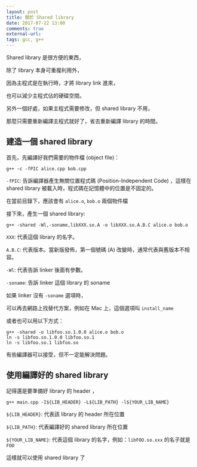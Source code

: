 ```yaml
---
layout: post
title: 關於 Shared library
date: 2017-07-22 13:00
comments: true
external-url:
tags: gcc, g++
---
```


Shared library 是很方便的東西，

除了 library 本身可重複利用外，

因為主程式是在執行時，才將 library link 進來，

也可以減少主程式佔的硬碟空間。

另外一個好處，如果主程式需要修改，但 shared library 不用，

那麼只需要重新編譯主程式就好了，省去重新編譯 library 的時間。

## 建造一個 shared library 

首先，先編譯好我們需要的物件檔 (object file)：

```
g++ -c -fPIC alice.cpp bob.cpp
```

`-fPIC`: 告訴編譯器產生無關位置程式碼 (Position-Independent Code) ，這樣在 shared library 被載入時，程式碼在記憶體中的位置是不固定的。

在當前目錄下，應該會有 `alice.o`, `bob.o` 兩個物件檔

接下來，產生一個 shared library:

```
g++ -shared -Wl,-soname,libXXX.so.A -o libXXX.so.A.B.C alice.o bob.o
```

`XXX`: 代表這個 library 的名字。

`A.B.C`: 代表版本。當新版發佈，第一個號碼 (A) 改變時，通常代表與舊版本不相容。

`-Wl`: 代表告訴 linker 後面有參數。

`-soname`: 告訴 linker 這個 library 的 soname

如果 linker 沒有 `-soname` 選項時，

可以再去網路上找替代方案，例如在 Mac 上，這個選項叫 `install_name`

或者也可以用以下方式：

```
g++ -shared -o libfoo.so.1.0.0 alice.o bob.o
ln -s libfoo.so.1.0.0 libfoo.so.1
ln -s libfoo.so.1 libfoo.so
```

有些編譯器可以接受，但不一定能解決問題。

## 使用編譯好的 shared library

記得還是要準備好 library 的 header ，

```
g++ main.cpp -I${LIB_HEADER} -L${LIB_PATH} -l${YOUR_LIB_NAME}
```

`${LIB_HEADER}`: 代表該 library 的 header 所在位置

`${LIB_PATH}`: 代表編譯好的 shared library 所在位置

`${YOUR_LIB_NAME}`: 代表這個 library 的名字，例如：`libFOO.so.xxx` 的名子就是 `FOO`

這樣就可以使用 shared library 了

